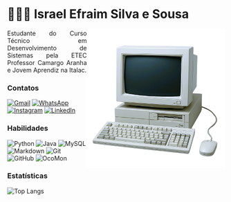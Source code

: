 # 🧑🏻‍💻 Israel Efraim Silva e Sousa
<img align="right" alt="Computador" height="320" src="computador2.png">
<p align="justify">Estudante do Curso Técnico em Desenvolvimento de Sistemas pela ETEC Professor Camargo Aranha e Jovem Aprendiz na Italac.</p>

### Contatos
[![Gmail](https://img.shields.io/badge/Gmail-ffffff?style=for-the-badge&logo=gmail&logoColor=000000)](mailto:israell.efraim@gmail.com)
[![WhatsApp](https://img.shields.io/badge/WhatsApp-ffffff?style=for-the-badge&logo=whatsapp&logoColor=000000)](https://wa.me/5513996978649)
[![Instagram](https://img.shields.io/badge/-Instagram-ffffff?style=for-the-badge&logo=instagram&logoColor=000000)](https://www.instagram.com/israel.efraim/)
[![LinkedIn](https://img.shields.io/badge/LinkedIn-ffffff?style=for-the-badge&logo=linkedin&logoColor=000000)](https://www.linkedin.com/in/israellefraim/)

### Habilidades
![Python](https://img.shields.io/badge/python-ffffff?style=for-the-badge&logo=python&logoColor=000000)
![Java](https://img.shields.io/badge/-Java-ffffff?style=for-the-badge&logo=openjdk&logoColor=000000)
![MySQL](https://img.shields.io/badge/MySQL-ffffff?style=for-the-badge&logo=mysql&logoColor=000000)
![Markdown](https://img.shields.io/badge/Markdown-ffffff?style=for-the-badge&logo=markdown&logoColor=000000)
![Git](https://img.shields.io/badge/GIT-ffffff?style=for-the-badge&logo=git&logoColor=000000)
![GitHub](https://img.shields.io/badge/GitHub-ffffff?style=for-the-badge&logo=github&logoColor=000000)
![OcoMon](https://img.shields.io/badge/OcoMon-ffffff?style=for-the-badge&logo=ocomon&logoColor=000000)

### Estatísticas
![Top Langs](https://github-readme-stats-git-masterrstaa-rickstaa.vercel.app/api/top-langs/?username=israellefraim&layout=compact&bg_color=ffffff&border_color=000000&title_color=000000&text_color=000000)

